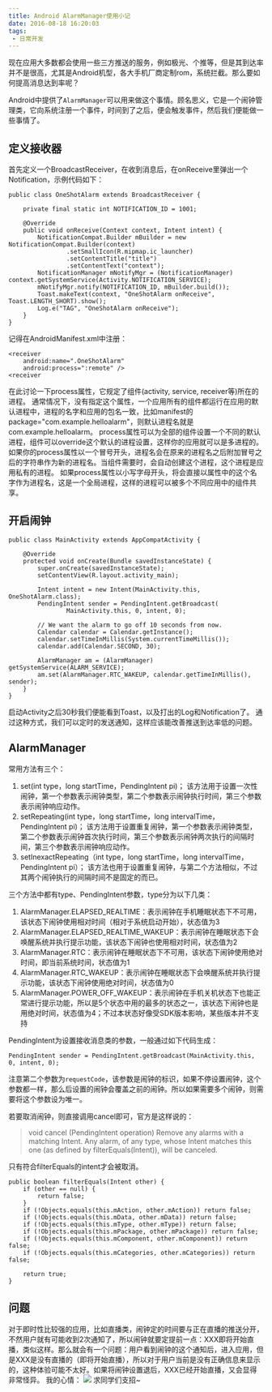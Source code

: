 ```yaml
---
title: Android AlarmManager使用小记
date: 2016-08-18 16:20:03
tags:
 - 日常开发
---
```


现在应用大多数都会使用一些三方推送的服务，例如极光、个推等，但是其到达率并不是很高，尤其是Android机型，各大手机厂商定制rom，系统拦截。那么要如何提高消息达到率呢？

Android中提供了``AlarmManager``可以用来做这个事情。顾名思义，它是一个闹钟管理类，它向系统注册一个事件，时间到了之后，便会触发事件，然后我们便能做一些事情了。

<!-- more -->

## 定义接收器
首先定义一个BroadcastReceiver，在收到消息后，在onReceive里弹出一个Notification，示例代码如下：
```
public class OneShotAlarm extends BroadcastReceiver {

    private final static int NOTIFICATION_ID = 1001;

    @Override
    public void onReceive(Context context, Intent intent) {
        NotificationCompat.Builder mBuilder = new NotificationCompat.Builder(context)
                .setSmallIcon(R.mipmap.ic_launcher)
                .setContentTitle("title")
                .setContentText("context");
        NotificationManager mNotifyMgr = (NotificationManager) context.getSystemService(Activity.NOTIFICATION_SERVICE);
        mNotifyMgr.notify(NOTIFICATION_ID, mBuilder.build());
        Toast.makeText(context, "OneShotAlarm onReceive", Toast.LENGTH_SHORT).show();
        Log.e("TAG", "OneShotAlarm onReceive");
    }
}
```
记得在AndroidManifest.xml中注册：
```
<receiver
    android:name=".OneShotAlarm"
    android:process=":remote" />
<receiver
```
在此讨论一下process属性，它规定了组件(activity, service, receiver等)所在的进程。
通常情况下，没有指定这个属性，一个应用所有的组件都运行在应用的默认进程中，进程的名字和应用的包名一致，比如manifest的package="com.example.helloalarm"，则默认进程名就是com.example.helloalarm。
process属性可以为全部的组件设置一个不同的默认进程，组件可以override这个默认的进程设置，这样你的应用就可以是多进程的。
如果你的process属性以一个冒号开头，进程名会在原来的进程名之后附加冒号之后的字符串作为新的进程名。当组件需要时，会自动创建这个进程，这个进程是应用私有的进程。
如果process属性以小写字母开头，将会直接以属性中的这个名字作为进程名，这是一个全局进程，这样的进程可以被多个不同应用中的组件共享。

## 开启闹钟
```
public class MainActivity extends AppCompatActivity {

    @Override
    protected void onCreate(Bundle savedInstanceState) {
        super.onCreate(savedInstanceState);
        setContentView(R.layout.activity_main);

        Intent intent = new Intent(MainActivity.this, OneShotAlarm.class);
        PendingIntent sender = PendingIntent.getBroadcast(
                MainActivity.this, 0, intent, 0);

        // We want the alarm to go off 10 seconds from now.
        Calendar calendar = Calendar.getInstance();
        calendar.setTimeInMillis(System.currentTimeMillis());
        calendar.add(Calendar.SECOND, 30);

        AlarmManager am = (AlarmManager) getSystemService(ALARM_SERVICE);
        am.set(AlarmManager.RTC_WAKEUP, calendar.getTimeInMillis(), sender);
    }
}
```
启动Activity之后30秒我们便能看到Toast，以及打出的Log和Notification了。
通过这种方式，我们可以定时的发送通知，这样应该能改善推送到达率低的问题。

## AlarmManager
常用方法有三个：
1. set(int type，long startTime，PendingIntent pi)；
该方法用于设置一次性闹钟，第一个参数表示闹钟类型，第二个参数表示闹钟执行时间，第三个参数表示闹钟响应动作。
2. setRepeating(int type，long startTime，long intervalTime，PendingIntent pi)；
该方法用于设置重复闹钟，第一个参数表示闹钟类型，第二个参数表示闹钟首次执行时间，第三个参数表示闹钟两次执行的间隔时间，第三个参数表示闹钟响应动作。
3. setInexactRepeating（int type，long startTime，long intervalTime，PendingIntent pi）；
该方法也用于设置重复闹钟，与第二个方法相似，不过其两个闹钟执行的间隔时间不是固定的而已。

三个方法中都有type、PendingIntent参数，type分为以下几类：
1. AlarmManager.ELAPSED_REALTIME：表示闹钟在手机睡眠状态下不可用，该状态下闹钟使用相对时间（相对于系统启动开始），状态值为3
2. AlarmManager.ELAPSED_REALTIME_WAKEUP：表示闹钟在睡眠状态下会唤醒系统并执行提示功能，该状态下闹钟也使用相对时间，状态值为2
3. AlarmManager.RTC：表示闹钟在睡眠状态下不可用，该状态下闹钟使用绝对时间，即当前系统时间，状态值为1
4. AlarmManager.RTC_WAKEUP：表示闹钟在睡眠状态下会唤醒系统并执行提示功能，该状态下闹钟使用绝对时间，状态值为0
5. AlarmManager.POWER_OFF_WAKEUP：表示闹钟在手机关机状态下也能正常进行提示功能，所以是5个状态中用的最多的状态之一，该状态下闹钟也是用绝对时间，状态值为4；不过本状态好像受SDK版本影响，某些版本并不支持

PendingIntent为设置接收消息类的参数，一般通过如下代码生成：
```
PendingIntent sender = PendingIntent.getBroadcast(MainActivity.this, 0, intent, 0);
```
注意第二个参数为``requestCode``，该参数是闹钟的标识，如果不停设置闹钟，这个参数都一样，那么后设置的闹钟会覆盖之前的闹钟。所以如果需要多个闹钟，则需要将这个参数设为唯一。

若要取消闹钟，则直接调用cancel即可，官方是这样说的：

>void cancel (PendingIntent operation)
Remove any alarms with a matching Intent. Any alarm, of any type, whose Intent matches this one (as defined by filterEquals(Intent)), will be canceled.

只有符合filterEquals的intent才会被取消。
```
public boolean filterEquals(Intent other) {
    if (other == null) {
        return false;
    }
    if (!Objects.equals(this.mAction, other.mAction)) return false;
    if (!Objects.equals(this.mData, other.mData)) return false;
    if (!Objects.equals(this.mType, other.mType)) return false;
    if (!Objects.equals(this.mPackage, other.mPackage)) return false;
    if (!Objects.equals(this.mComponent, other.mComponent)) return false;
    if (!Objects.equals(this.mCategories, other.mCategories)) return false;

    return true;
}
```

## 问题
对于即时性比较强的应用，比如直播类，闹钟定的时间要与正在直播的推送分开，不然用户就有可能收到2次通知了，所以闹钟就要定提前一点：XXX即将开始直播，类似这样。那么就会有一个问题：用户看到闹钟的这个通知后，进入应用，但是XXX是没有直播的（即将开始直播），所以对于用户当前是没有正确信息来显示的，这种体验可能不太好。如果将闹钟设置退后，XXX已经开始直播，又会显得非常怪异。
我的心情：
![](http://7xryow.com1.z0.glb.clouddn.com/2016/04/seekbar3.jpg)
求同学们支招~
